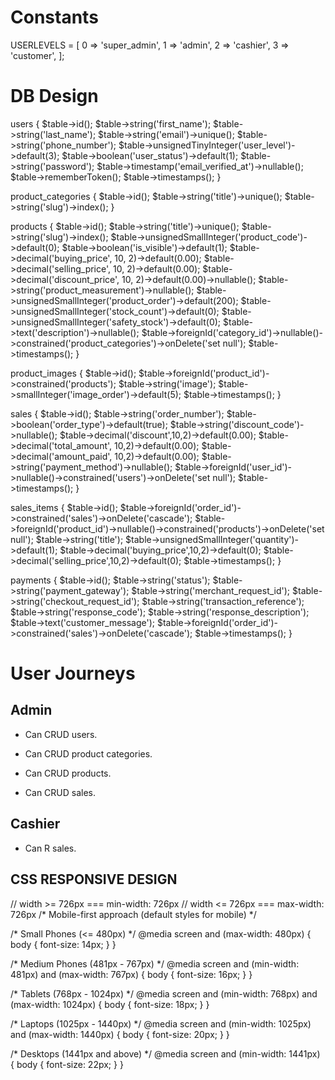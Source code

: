 # Constants
USERLEVELS = [
    0 => 'super_admin',
    1 => 'admin',
    2 => 'cashier',
    3 => 'customer',
];



# DB Design
users {
    $table->id();
    $table->string('first_name');
    $table->string('last_name');
    $table->string('email')->unique();
    $table->string('phone_number');
    $table->unsignedTinyInteger('user_level')->default(3);
    $table->boolean('user_status')->default(1);
    $table->string('password');
    $table->timestamp('email_verified_at')->nullable();
    $table->rememberToken();
    $table->timestamps();
}

product_categories {
    $table->id();
    $table->string('title')->unique();
    $table->string('slug')->index();
}

products {
    $table->id();
    $table->string('title')->unique();
    $table->string('slug')->index();
    $table->unsignedSmallInteger('product_code')->default(0);
    $table->boolean('is_visible')->default(1);
    $table->decimal('buying_price', 10, 2)->default(0.00);
    $table->decimal('selling_price', 10, 2)->default(0.00);
    $table->decimal('discount_price', 10, 2)->default(0.00)->nullable();
    $table->string('product_measurement')->nullable();
    $table->unsignedSmallInteger('product_order')->default(200);
    $table->unsignedSmallInteger('stock_count')->default(0);
    $table->unsignedSmallInteger('safety_stock')->default(0);
    $table->text('description')->nullable();
    $table->foreignId('category_id')->nullable()->constrained('product_categories')->onDelete('set null');
    $table->timestamps();
}

product_images {
    $table->id();
    $table->foreignId('product_id')->constrained('products');
    $table->string('image');
    $table->smallInteger('image_order')->default(5);
    $table->timestamps();
}

sales {
    $table->id();
    $table->string('order_number');
    $table->boolean('order_type')->default(true);
    $table->string('discount_code')->nullable();
    $table->decimal('discount',10,2)->default(0.00);
    $table->decimal('total_amount', 10,2)->default(0.00);
    $table->decimal('amount_paid', 10,2)->default(0.00);
    $table->string('payment_method')->nullable();
    $table->foreignId('user_id')->nullable()->constrained('users')->onDelete('set null');
    $table->timestamps();
}

sales_items {
    $table->id();
    $table->foreignId('order_id')->constrained('sales')->onDelete('cascade');
    $table->foreignId('product_id')->nullable()->constrained('products')->onDelete('set null');
    $table->string('title');
    $table->unsignedSmallInteger('quantity')->default(1);
    $table->decimal('buying_price',10,2)->default(0);
    $table->decimal('selling_price',10,2)->default(0);
    $table->timestamps();
}

payments {
    $table->id();
    $table->string('status');
    $table->string('payment_gateway');
    $table->string('merchant_request_id');
    $table->string('checkout_request_id');
    $table->string('transaction_reference');
    $table->string('response_code');
    $table->string('response_description');
    $table->text('customer_message');
    $table->foreignId('order_id')->constrained('sales')->onDelete('cascade');
    $table->timestamps();
}



# User Journeys
## Admin
- Can CRUD users.

- Can CRUD product categories.
- Can CRUD products.

- Can CRUD sales.

## Cashier
- Can R sales.



## CSS RESPONSIVE DESIGN
// width >= 726px === min-width: 726px
// width <= 726px === max-width: 726px
/* Mobile-first approach (default styles for mobile) */

/* Small Phones (<= 480px) */
@media screen and (max-width: 480px) {
    body {
        font-size: 14px;
    }
}

/* Medium Phones (481px - 767px) */
@media screen and (min-width: 481px) and (max-width: 767px) {
    body {
        font-size: 16px;
    }
}

/* Tablets (768px - 1024px) */
@media screen and (min-width: 768px) and (max-width: 1024px) {
    body {
        font-size: 18px;
    }
}

/* Laptops (1025px - 1440px) */
@media screen and (min-width: 1025px) and (max-width: 1440px) {
    body {
        font-size: 20px;
    }
}

/* Desktops (1441px and above) */
@media screen and (min-width: 1441px) {
    body {
        font-size: 22px;
    }
}
